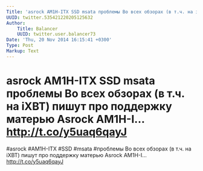 ```yaml
---
Title: 'asrock AM1H-ITX SSD msata проблемы Во всех обзорах (в т.ч. на iXBT) пишут про поддержку матерью Asrock AM1H-I… http://t.co/y5uaq6qayJ'
UUID: twitter.535421220205125632
Author:
    Title: Balancer
    UUID: twitter.user.balancer73
Date: 'Thu, 20 Nov 2014 16:15:41 +0300'
Type: Post
Markup: Text
---
```


# asrock AM1H-ITX SSD msata проблемы Во всех обзорах (в т.ч. на iXBT) пишут про поддержку матерью Asrock AM1H-I… http://t.co/y5uaq6qayJ

#asrock #AM1H-ITX #SSD #msata #проблемы Во всех обзорах (в
т.ч. на iXBT) пишут про поддержку матерью Asrock AM1H-I…
http://t.co/y5uaq6qayJ